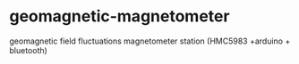 # geomagnetic-magnetometer
geomagnetic field fluctuations magnetometer station  (HMC5983 +arduino + bluetooth)
